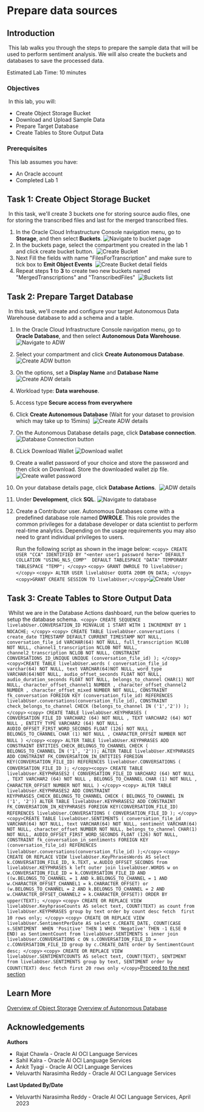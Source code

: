 # Prepare data sources

## Introduction

​
This lab walks you through the steps to prepare the sample data that will be used to perform sentiment analysis. We will also create the buckets and databases to save the processed data.


Estimated Lab Time: 10 minutes
​
### Objectives
​
In this lab, you will:
* Create Object Storage Bucket
* Download and Upload Sample Data
* Prepare Target Database
* Create Tables to Store Output Data
​
### Prerequisites
​
This lab assumes you have:
* An Oracle account
* Completed Lab 1
​
​
## Task 1: Create Object Storage Bucket
​
In this task, we'll create 3 buckets one for storing source audio files, one for storing the transcribed files and last for the merged transcribed files. 
​
1.	In the Oracle Cloud Infrastructure Console navigation menu, go to **Storage**, and then select **Buckets**.
​
   ![Navigate to bucket page](./images/navigate-to-buckets.png " ")
​
2. In the buckets page, select the compartment you created in the lab 1 and click create bucket button.
​
    ![Create Bucket](./images/create-bucket-button.png " ")
​
3. Next Fill the fields with name "FilesForTranscription" and make sure to tick box to **Emit Object Events**
​
    ![Create Bucket detail fields](./images/create-bucket.png " ")
​
4. Repeat steps **1** to **3** to create two new buckets named "MergedTranscriptions" and "TranscribedFiles"
​
    ![Buckets list](./images/bucket-list.png " ")
​
​
​
## Task 2: Prepare Target Database
​
In this task, we'll create and configure your target Autonomous Data Warehouse database to add a schema and a table.
​
1.	In the Oracle Cloud Infrastructure Console navigation menu, go to **Oracle Database**, and then select **Autonomous Data Warehouse**.
​
   ![Navigate to ADW](./images/navigate-to-adw.png " ")
​
2.	Select your compartment and click **Create Autonomous Database**.
​
    ![Create ADW button](./images/create-database-button.png " ")
​
3.	On the options, set a **Display Name** and **Database Name**
​
   ![Create ADW details](./images/create-database-1.png " ")
​
4.	Workload type: **Data warehouse**.
​
5.	Access type **Secure access from everywhere**
​
6.	Click **Create Autonomous Database** (Wait for your dataset to provision which may take up to 15mins)
​
   ![Create ADW details](./images/create-database-2.png " ")
​
7. On the Autonomous Database details page, click **Database connection**.
    ![Database Connection button](./images/database-connection-button.png " ")
​
8. CLick Download Wallet
    ![Download wallet](./images/download-wallet-button.png " ")
​
9. Create a wallet password of your choice and store the password and then click on Download. Store the downloaded wallet zip file.
    ![Create wallet password](./images/download-wallet-password.png " ")
​
10.	On your database details page, click **Database Actions**.
​
   ![ADW details](./images/database-details.png " ")
​
11.	Under **Development**, click **SQL**.
​
   ![Navigate to database](./images/database-navigation.png " ")
​
12. Create a Contributor user. Autonomous Databases come with a predefined database role named **DWROLE**. This role provides the common privileges for a database developer or data scientist to perform real-time analytics. Depending on the usage requirements you may also need to grant individual privileges to users.
​

	Run the following script as shown in the image below:
		```
		<copy>
		CREATE USER "CCA" IDENTIFIED BY "<enter user1 password here>"
		DEFAULT COLLATION "USING_NLS_COMP" 
		DEFAULT TABLESPACE "DATA"
		TEMPORARY TABLESPACE "TEMP";
		</copy>
		```
		```
		<copy>
		GRANT DWROLE TO livelabUser;
		</copy>
		```
		```
		<copy>
		ALTER USER livelabUser QUOTA 200M ON DATA;
		</copy>
		```
		```
		<copy>GRANT CREATE SESSION TO livelabUser;</copy>
		```
​
   ![Create User](./images/create-user-database.png " ")
​
​
## Task 3: Create Tables to Store Output Data
​
Whilst we are in the Database Actions dashboard, run the below queries to setup the database schema.
​
​
		```
		<copy>
		CREATE SEQUENCE livelabUser.CONVERSATION_ID
		MINVALUE 1
		START WITH 1
		INCREMENT BY 1
		NOCACHE;
		</copy>
		```
	```
	<copy>
	CREATE TABLE livelabUser.conversations
	(
	create_date TIMESTAMP DEFAULT CURRENT_TIMESTAMP NOT NULL,
	conversation_file_id VARCHAR(64) NOT NULL,
	full_transcription NCLOB NOT NULL,
	channel1_transcription NCLOB NOT NULL,
	channel2_transcription NCLOB NOT NULL,
	CONSTRAINT CONVERSATIONS_ID_UNIQUE UNIQUE (conversation_file_id)
	);
	</copy>
	```
	```
	<copy>CREATE TABLE livelabUser.words
	(
	conversation_file_id varchar(64) NOT NULL,
	text VARCHAR(64)NOT NULL,
	word_type VARCHAR(64)NOT NULL,
	audio_offset_seconds FLOAT NOT NULL,
	audio_duration_seconds FLOAT NOT NULL,
	belongs_to_channel CHAR(1) NOT NULL,
	character_offset_channel1 NUMBER ,
	character_offset_channel2 NUMBER ,
	character_offset_mixed NUMBER NOT NULL,
	CONSTRAINT fk_conversation FOREIGN KEY (conversation_file_id) REFERENCES livelabUser.conversations(conversation_file_id),
	CONSTRAINT check_belongs_to_channel CHECK (belongs_to_channel IN ('1','2'))
	);</copy>
	```
	```
	<copy>
	CREATE TABLE livelabUser.KEYPHRASES
	(
	CONVERSATION_FILE_ID VARCHAR2 (64) NOT NULL ,
	TEXT VARCHAR2 (64) NOT NULL ,
	ENTITY_TYPE VARCHAR2 (64) NOT NULL ,
	AUDIO_OFFSET_FIRST_WORD_SECONDS FLOAT (126) NOT NULL ,
	BELONGS_TO_CHANNEL CHAR (1) NOT NULL ,
	CHARACTER_OFFSET NUMBER NOT NULL
	)
	</copy>
	```
	```
	<copy>
	ALTER TABLE livelabUser.KEYPHRASES ADD CONSTRAINT ENTITIES_CHECK_BELONGS_TO_CHANNEL CHECK ( BELONGS_TO_CHANNEL IN ('1', '2'));
	ALTER TABLE livelabUser.KEYPHRASES ADD CONSTRAINT FK_CONVERSATION_IN_ENTITIES FOREIGN KEY(CONVERSATION_FILE_ID) REFERENCES livelabUser.CONVERSATIONS ( CONVERSATION_FILE_ID );
	</copy>
	```
​
	```
	<copy>
	CREATE TABLE livelabUser.KEYPHRASES2
	(
	CONVERSATION_FILE_ID VARCHAR2 (64) NOT NULL ,
	TEXT VARCHAR2 (64) NOT NULL ,
	BELONGS_TO_CHANNEL CHAR (1) NOT NULL ,
	CHARACTER_OFFSET NUMBER NOT NULL
	)
	</copy>
	```
	```
	<copy>
	ALTER TABLE livelabUser.KEYPHRASES2 ADD CONSTRAINT KEYPHRASES_CHECK_BELONGS_TO_CHANNEL CHECK ( BELONGS_TO_CHANNEL IN ('1', '2'))
	ALTER TABLE livelabUser.KEYPHRASES2 ADD CONSTRAINT FK_CONVERSATION_IN_KEYPHRASES FOREIGN KEY(CONVERSATION_FILE_ID) REFERENCES livelabUser.CONVERSATIONS ( CONVERSATION_FILE_ID );
	</copy>
	```
​
	```
	<copy>CREATE TABLE livelabUser.SENTIMENTS
	(
	conversation_file_id VARCHAR(64) NOT NULL,
	text VARCHAR(64) NOT NULL,
	sentiment VARCHAR(64) NOT NULL,
	character_offset NUMBER NOT NULL,
	belongs_to_channel CHAR(1) NOT NULL,
	AUDIO_OFFSET_FIRST_WORD_SECONDS FLOAT (126) NOT NULL,
	CONSTRAINT fk_conversation_in_sentiments FOREIGN KEY (conversation_file_id) REFERENCES livelabUser.conversations(conversation_file_id)
	);</copy>
	```
	```
 	<copy>
	CREATE OR REPLACE VIEW livelabUser.KeyPhrasesWords AS
	select k.CONVERSATION_FILE_ID, k.TEXT, w.AUDIO_OFFSET_SECONDS
	from livelabUser.KEYPHRASES k
	left outer join livelabUser.WORDS w on w.CONVERSATION_FILE_ID = k.CONVERSATION_FILE_ID AND
	((w.BELONGS_TO_CHANNEL = 1 AND k.BELONGS_TO_CHANNEL = 1 AND w.CHARACTER_OFFSET_CHANNEL1 = k.CHARACTER_OFFSET)
	or (w.BELONGS_TO_CHANNEL = 2 AND k.BELONGS_TO_CHANNEL = 2 AND w.CHARACTER_OFFSET_CHANNEL2 = k.CHARACTER_OFFSET))
	ORDER BY upper(TEXT);
	</copy>
 	```
	```
	<copy>
	CREATE OR REPLACE VIEW livelabUser.KeyhpraseCounts AS
	select text, COUNT(TEXT) as count
	from livelabUser.KEYPHRASES
	group by text
	order by count desc
	fetch  first 10 rows only;
	</copy>
	```
	```
	<copy>
	CREATE OR REPLACE VIEW livelabUser.SentimentPerDate AS
	select c.CREATE_DATE,
	COUNT(CASE s.SENTIMENT 
	WHEN 'Positive' THEN 1
	WHEN 'Negative' THEN -1
	ELSE 0
	END) as SentimentCount
	from livelabUser.SENTIMENTS s
	inner join livelabUser.CONVERSATIONS c ON s.CONVERSATION_FILE_ID = c.CONVERSATION_FILE_ID
	group by c.CREATE_DATE
	order by SentimentCount desc;
	</copy>
	```
	```
	<copy>
	CREATE OR REPLACE VIEW livelabUser.SENTIMENTCOUNTS AS
	select text, COUNT(TEXT), SENTIMENT
	from livelabUser.SENTIMENTS
	group by text, SENTIMENT
	order by COUNT(TEXT) desc
	fetch first 20 rows only
	</copy>
	```
​
[Proceed to the next section](#next)
​
## Learn More
 [Overview of Object Storage](https://docs.oracle.com/en-us/iaas/Content/Object/home.htm)
 [Overview of Autonomous Database](https://docs.oracle.com/en-us/iaas/Content/Database/Concepts/adboverview.htm)
​
## Acknowledgements
**Authors**
  * Rajat Chawla  - Oracle AI OCI Language Services
  * Sahil Kalra - Oracle AI OCI Language Services
  * Ankit Tyagi -  Oracle AI OCI Language Services
  * Veluvarthi Narasimha Reddy - Oracle AI OCI Language Services
​

**Last Updated By/Date**
* Veluvarthi Narasimha Reddy  - Oracle AI OCI Language Services, April 2023